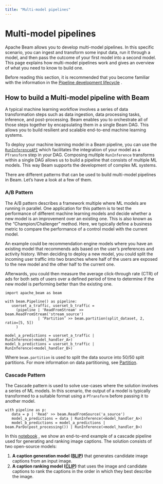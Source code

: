 ```yaml
---
title: "Multi-model pipelines"
---
```

<!--
Licensed under the Apache License, Version 2.0 (the "License");
you may not use this file except in compliance with the License.
You may obtain a copy of the License at

http://www.apache.org/licenses/LICENSE-2.0

Unless required by applicable law or agreed to in writing, software
distributed under the License is distributed on an "AS IS" BASIS,
WITHOUT WARRANTIES OR CONDITIONS OF ANY KIND, either express or implied.
See the License for the specific language governing permissions and
limitations under the License.
-->

# Multi-model pipelines

Apache Beam allows you to develop multi-model pipelines. In this specific scenario, you can ingest
and transform some input data, run it through a model, and then pass the outcome of your first model
into a second model. This page explains how multi-model pipelines work and gives an overview of what
you need to know to build one.

Before reading this section, it is recommended that you become familiar with the information in
the [Pipeline development lifecycle](https://beam.apache.org/documentation/pipelines/design-your-pipeline/)
.

## How to build a Multi-model pipeline with Beam

A typical machine learning workflow involves a series of data transformation steps such as data
ingestion, data processing tasks, inference, and post-processing. Beam enables you to orchestrate
all of those steps together by encapsulating them in a single Beam DAG. This allows you to build
resilient and scalable end-to-end machine learning systems.

To deploy your machine learning model in a Beam pipeline, you can use
the [`RunInferenceAPI`](https://beam.apache.org/documentation/sdks/python-machine-learning/) which
facilitates the integration of your model as a `PTransform` step in your DAG. Composing
multiple `RunInference` transforms within a single DAG allows us to build a pipeline that consists
of multiple ML models. This way Beam supports the development of complex ML systems.

There are different patterns that can be used to build multi-model pipelines in Beam. Let’s have a
look at a few of them.

### A/B Pattern

The A/B pattern describes a framework multiple where ML models are running in parallel. One
application for this pattern is to test the performance of different machine learning models and
decide whether a new model is an improvement over an existing one. This is also known as the
“Champion/Challenger” method. Here, we typically define a business metric to compare the performance
of a control model with the current model.

An example could be recommendation engine models where you have an existing model that recommends
ads based on the user’s preferences and activity history. When deciding to deploy a new model, you
could split the incoming user traffic into two branches where half of the users are exposed to the
new model and the other half to the current one.

Afterwards, you could then measure the average click-through rate (CTR) of ads for both sets of
users over a defined period of time to determine if the new model is performing better than the
existing one.

```
import apache_beam as beam

with beam.Pipeline() as pipeline:
   userset_a_traffic, userset_b_traffic =
     (pipeline | 'ReadFromStream' >> beam.ReadFromStream('stream_source')
               | ‘Partition’ >> beam.partition(split_dataset, 2, ratio=[5, 5])
     )

model_a_predictions = userset_a_traffic | RunInference(<model_handler_A>)
model_b_predictions = userset_b_traffic | RunInference(<model_handler_B>)
```

Where `beam.partition` is used to split the data source into 50/50 split partitions. For more
information on data partitioning,
see [Partition](https://beam.apache.org/documentation/transforms/python/elementwise/partition/).

### Cascade Pattern

The Cascade pattern is used to solve use-cases where the solution involves a series of ML models. In
this scenario, the output of a model is typically transformed to a suitable format using
a `PTransform` before passing it to another model.

```
with pipeline as p:
   data = p | 'Read' >> beam.ReadFromSource('a_source')
   model_a_predictions = data | RunInference(<model_handler_A>)
   model_b_predictions = model_a_predictions | beam.ParDo(post_processing()) | RunInference(<model_handler_B>)
```

In
this [notebook](https://github.com/apache/beam/tree/master/examples/notebooks/beam-ml/run_inference_multi_model.ipynb)
, we show an end-to-end example of a cascade pipeline used for generating and ranking image
captions. The solution consists of two open-source models:

1. **A caption generation model ([BLIP](https://github.com/salesforce/BLIP))** that generates
   candidate image captions from an input image.
2. **A caption ranking model ([CLIP](https://github.com/openai/CLIP))** that uses the image and
   candidate captions to rank the captions in the order in which they best describe the image.

